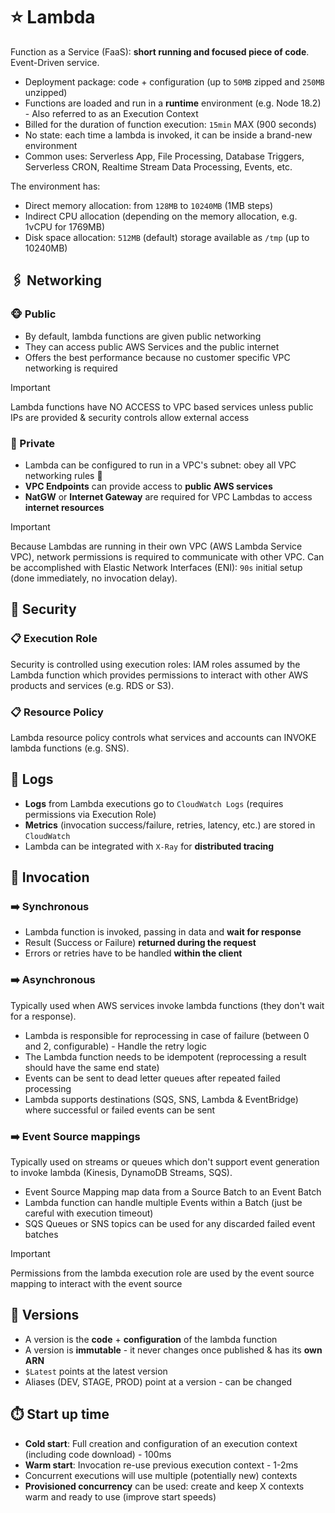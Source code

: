 # ⭐ Lambda

Function as a Service (FaaS): **short running and focused piece of code**. Event-Driven service.

- Deployment package: code + configuration (up to `50MB` zipped and `250MB` unzipped)
- Functions are loaded and run in a **runtime** environment (e.g. Node 18.2) - Also referred to as an Execution Context
- Billed for the duration of function execution: `15min` MAX (900 seconds)
- No state: each time a lambda is invoked, it can be inside a brand-new environment
- Common uses: Serverless App, File Processing, Database Triggers, Serverless CRON, Realtime Stream Data Processing, Events, etc.

The environment has:

- Direct memory allocation: from `128MB` to `10240MB` (1MB steps)
- Indirect CPU allocation (depending on the memory allocation, e.g. 1vCPU for 1769MB)
- Disk space allocation: `512MB` (default) storage available as `/tmp` (up to 10240MB)

## 🖇 Networking

### 🐵 Public

- By default, lambda functions are given public networking
- They can access public AWS Services and the public internet
- Offers the best performance because no customer specific VPC networking is required

> [!IMPORTANT]
> Lambda functions have NO ACCESS to VPC based services unless public IPs are provided & security controls allow external access

### 🙈 Private

- Lambda can be configured to run in a VPC's subnet: obey all VPC networking rules 🙌
- **VPC Endpoints** can provide access to **public AWS services**
- **NatGW** or **Internet Gateway** are required for VPC Lambdas to access **internet resources**

> [!IMPORTANT]
> Because Lambdas are running in their own VPC (AWS Lambda Service VPC), network permissions is required to communicate with other VPC. Can be accomplished with Elastic Network Interfaces (ENI): `90s` initial setup (done immediately, no invocation delay).

## 👮‍ Security

### 📋 Execution Role

Security is controlled using execution roles: IAM roles assumed by the Lambda function which provides permissions to interact with other AWS products and services (e.g. RDS or S3).

### 📋 Resource Policy

Lambda resource policy controls what services and accounts can INVOKE lambda functions (e.g. SNS).

## 📗 Logs

- **Logs** from Lambda executions go to `CloudWatch Logs` (requires permissions via Execution Role)
- **Metrics** (invocation success/failure, retries, latency, etc.) are stored in `CloudWatch`
- Lambda can be integrated with `X-Ray` for **distributed tracing**

## 🔮 Invocation

### ➡️ Synchronous

- Lambda function is invoked, passing in data and **wait for response**
- Result (Success or Failure) **returned during the request**
- Errors or retries have to be handled **within the client**

### ➡️ Asynchronous

Typically used when AWS services invoke lambda functions (they don't wait for a response).

- Lambda is responsible for reprocessing in case of failure (between 0 and 2, configurable) - Handle the retry logic
- The Lambda function needs to be idempotent (reprocessing a result should have the same end state)
- Events can be sent to dead letter queues after repeated failed processing
- Lambda supports destinations (SQS, SNS, Lambda & EventBridge) where successful or failed events can be sent

### ➡️ Event Source mappings

Typically used on streams or queues which don't support event generation to invoke lambda (Kinesis, DynamoDB Streams, SQS).

- Event Source Mapping map data from a Source Batch to an Event Batch
- Lambda function can handle multiple Events within a Batch (just be careful with execution timeout)
- SQS Queues or SNS topics can be used for any discarded failed event batches

> [!IMPORTANT]
> Permissions from the lambda execution role are used by the event source mapping to interact with the event source

## 🔢 Versions

- A version is the **code** + **configuration** of the lambda function
- A version is **immutable** - it never changes once published & has its **own ARN**
- `$Latest` points at the latest version
- Aliases (DEV, STAGE, PROD) point at a version - can be changed

## ⏱️ Start up time

- **Cold start**: Full creation and configuration of an execution context (including code download) - 100ms
- **Warm start**: Invocation re-use previous execution context - 1-2ms
- Concurrent executions will use multiple (potentially new) contexts
- **Provisioned concurrency** can be used: create and keep X contexts warm and ready to use (improve start speeds)
